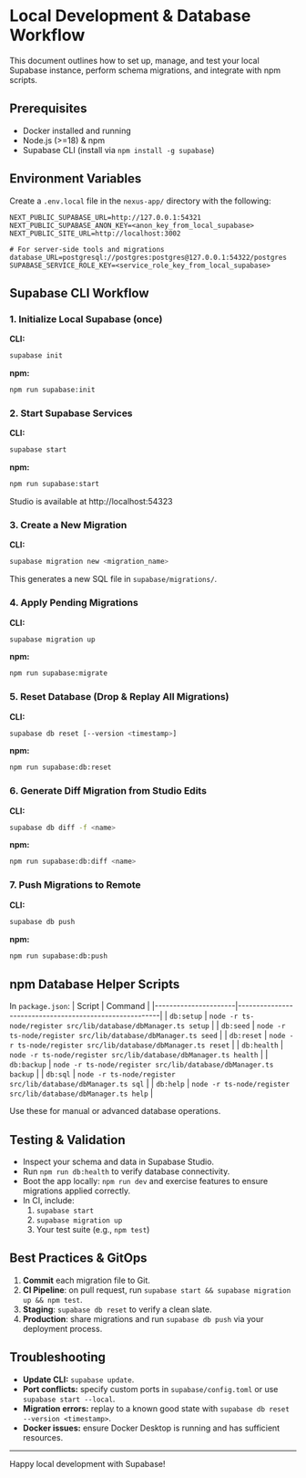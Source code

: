 # Local Development & Database Workflow

This document outlines how to set up, manage, and test your local Supabase instance, perform schema migrations, and integrate with npm scripts.

## Prerequisites
- Docker installed and running
- Node.js (>=18) & npm
- Supabase CLI (install via `npm install -g supabase`)

## Environment Variables
Create a `.env.local` file in the `nexus-app/` directory with the following:
```env
NEXT_PUBLIC_SUPABASE_URL=http://127.0.0.1:54321
NEXT_PUBLIC_SUPABASE_ANON_KEY=<anon_key_from_local_supabase>
NEXT_PUBLIC_SITE_URL=http://localhost:3002

# For server-side tools and migrations
database_URL=postgresql://postgres:postgres@127.0.0.1:54322/postgres
SUPABASE_SERVICE_ROLE_KEY=<service_role_key_from_local_supabase>
```

## Supabase CLI Workflow

### 1. Initialize Local Supabase (once)
**CLI:**
```bash
supabase init
```
**npm:**
```bash
npm run supabase:init
```

### 2. Start Supabase Services
**CLI:**
```bash
supabase start
```
**npm:**
```bash
npm run supabase:start
```
Studio is available at http://localhost:54323

### 3. Create a New Migration
**CLI:**
```bash
supabase migration new <migration_name>
```
This generates a new SQL file in `supabase/migrations/`.

### 4. Apply Pending Migrations
**CLI:**
```bash
supabase migration up
```
**npm:**
```bash
npm run supabase:migrate
```

### 5. Reset Database (Drop & Replay All Migrations)
**CLI:**
```bash
supabase db reset [--version <timestamp>]
```
**npm:**
```bash
npm run supabase:db:reset
```

### 6. Generate Diff Migration from Studio Edits
**CLI:**
```bash
supabase db diff -f <name>
```
**npm:**
```bash
npm run supabase:db:diff <name>
```

### 7. Push Migrations to Remote
**CLI:**
```bash
supabase db push
```
**npm:**
```bash
npm run supabase:db:push
```

## npm Database Helper Scripts
In `package.json`:
| Script               | Command                                                |
|----------------------|--------------------------------------------------------|
| `db:setup`           | `node -r ts-node/register src/lib/database/dbManager.ts setup`  |
| `db:seed`            | `node -r ts-node/register src/lib/database/dbManager.ts seed`   |
| `db:reset`           | `node -r ts-node/register src/lib/database/dbManager.ts reset`  |
| `db:health`          | `node -r ts-node/register src/lib/database/dbManager.ts health` |
| `db:backup`          | `node -r ts-node/register src/lib/database/dbManager.ts backup` |
| `db:sql`             | `node -r ts-node/register src/lib/database/dbManager.ts sql`    |
| `db:help`            | `node -r ts-node/register src/lib/database/dbManager.ts help`   |

Use these for manual or advanced database operations.

## Testing & Validation
- Inspect your schema and data in Supabase Studio.
- Run `npm run db:health` to verify database connectivity.
- Boot the app locally: `npm run dev` and exercise features to ensure migrations applied correctly.
- In CI, include:
  1. `supabase start`
  2. `supabase migration up`
  3. Your test suite (e.g., `npm test`)

## Best Practices & GitOps
1. **Commit** each migration file to Git.
2. **CI Pipeline**: on pull request, run `supabase start && supabase migration up && npm test`.
3. **Staging**: `supabase db reset` to verify a clean slate.
4. **Production**: share migrations and run `supabase db push` via your deployment process.

## Troubleshooting
- **Update CLI:** `supabase update`.
- **Port conflicts:** specify custom ports in `supabase/config.toml` or use `supabase start --local`.
- **Migration errors:** replay to a known good state with `supabase db reset --version <timestamp>`.
- **Docker issues:** ensure Docker Desktop is running and has sufficient resources.

---

Happy local development with Supabase! 